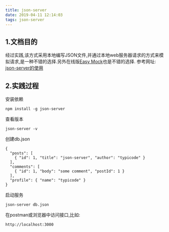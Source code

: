 ```yaml
---
title: json-server
date: 2019-04-11 12:14:03
tags: json-server
---
```

## 1.文档目的
经过实践,该方式采用本地编写JSON文件,并通过本地web服务器请求的方式来模拟请求,是一种不错的选择.另外在线版[Easy Mock](http://easymock.xys12345.cn/login)也是不错的选择.
参考网址: [json-server的使用](https://blog.csdn.net/weixin_40817115/article/details/81237128)

## 2.实践过程
安装依赖
```
npm install -g json-server
```
查看版本
```
json-server -v
```
创建db.json
```
{
  "posts": [
    { "id": 1, "title": "json-server", "author": "typicode" }
  ],
  "comments": [
    { "id": 1, "body": "some comment", "postId": 1 }
  ],
  "profile": { "name": "typicode" }
}
```
启动服务
```
json-server db.json
```
在postman或浏览器中访问接口,比如:
```
http://localhost:3000
```
